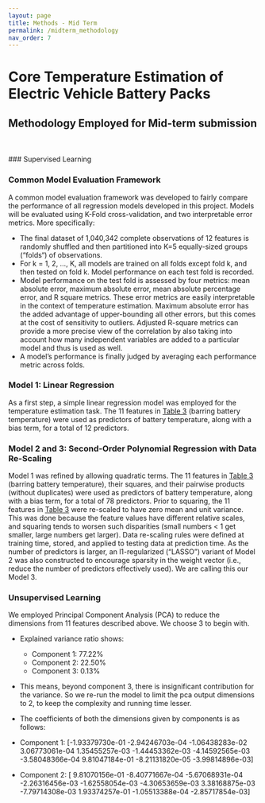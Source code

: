 ```yaml
---
layout: page
title: Methods - Mid Term
permalink: /midterm_methodology
nav_order: 7
---
```


# Core Temperature Estimation of Electric Vehicle Battery Packs

## Methodology Employed for Mid-term submission
<br/>

<br/>
### Supervised Learning

### Common Model Evaluation Framework
A common model evaluation framework was developed to fairly compare the performance of all regression models developed in this project. Models will be evaluated using K-Fold cross-validation, and two interpretable error metrics. More specifically:
* The final dataset of 1,040,342 complete observations of 12 features is randomly shuffled and then partitioned into K=5 equally-sized groups (“folds“) of observations.
* For k = 1, 2, …, K, all models are trained on all folds except fold k, and then tested on fold k. Model performance on each test fold is recorded.
* Model performance on the test fold is assessed by four metrics: mean absolute error, maximum absolute error, mean absolute percentage error, and R square metrics. These error metrics are easily interpretable in the context of temperature estimation. Maximum absolute error has the added advantage of upper-bounding all other errors, but this comes at the cost of sensitivity to outliers. Adjusted R-square metrics can provide a more precise view of the correlation by also taking into account how many independent variables are added to a particular model and thus is used as well.
* A model’s performance is finally judged by averaging each performance metric across folds.

### Model 1: Linear Regression
As a first step, a simple linear regression model was employed for the temperature estimation task. The 11 features in [Table 3](feature_selection#summary-of-data-preprocessing) (barring battery temperature) were used as predictors of battery temperature, along with a bias term, for a total of 12 predictors.

### Model 2 and 3: Second-Order Polynomial Regression with Data Re-Scaling
Model 1 was refined by allowing quadratic terms. The 11 features in [Table 3](feature_selection#summary-of-data-preprocessing) (barring battery temperature), their squares, and their pairwise products (without duplicates) were used as predictors of battery temperature, along with a bias term, for a total of 78 predictors. Prior to squaring, the 11 features in [Table 3](feature_selection#summary-of-data-preprocessing) were re-scaled to have zero mean and unit variance. This was done because the feature values have different relative scales, and squaring tends to worsen such disparities (small numbers < 1 get smaller, large numbers get larger). Data re-scaling rules were defined at training time, stored, and applied to testing data at prediction time. As the number of predictors is larger, an l1-regularized (“LASSO”) variant of Model 2 was also constructed to encourage sparsity in the weight vector (i.e., reduce the number of predictors effectively used). We are calling this our Model 3.


### Unsupervised Learning
We employed Principal Component Analysis (PCA) to reduce the dimensions from 11 features described above. We choose 3 to begin with.

* Explained variance ratio shows:
    * Component 1: 77.22%
    * Component 2: 22.50%
    * Component 3: 0.13%

* This means, beyond component 3, there is insignificant contribution for the variance. So we re-run the model to limit the pca output dimensions to 2, to keep the complexity and running time lesser.
* The coefficients of both the dimensions given by components is as follows:
* Component 1: [-1.93379730e-01 -2.94246703e-04 -1.06438283e-02  3.06773061e-04 1.35455257e-03 -1.44453362e-03 -4.14592565e-03 -3.58048366e-04 9.81047184e-01 -8.21131820e-05 -3.99814896e-03]
* Component 2: [ 9.81070156e-01 -8.40771667e-04 -5.67068931e-04 -2.26316456e-03 -1.62558054e-03 -4.30653659e-03  3.38168875e-03 -7.79714308e-03 1.93374257e-01 -1.05513388e-04 -2.85717854e-03]
